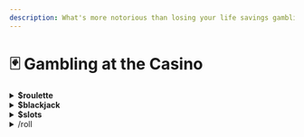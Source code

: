 ```yaml
---
description: What's more notorious than losing your life savings gambling?
---
```


# 🃏 Gambling at the Casino

<details>

<summary><strong>$roulette</strong></summary>

What are the chances? Follow the command with your bet **amount**. Only playable in the #Casino.

**Command Variations**

* **$rr -** shorthand

__:warning: _ **Example**:_ $rr 50000

</details>

<details>

<summary><strong>$blackjack</strong></summary>

Try your hand at beating the dealer to 21! Follow the command with your bet **amount**. Only playable in the #Casino.

**Command Variations**

* **$bj -** shorthand

__:warning: _ **Example**:_ $bj 50000

</details>

<details>

<summary><strong>$slots</strong></summary>

A slot machine! Easy enough, right? Follow the command with your bet **amount**. Only playable in the #Casino.

__:warning: _ **Example**:_ $slots 50000

</details>

<details>

<summary>/roll</summary>

A command to roll any number of any sided dice. Used for the FRPG to roll for moves and damage. Follow the command with the number of die you want to roll, the letter 'd', then the number of sides on the dice.

__:warning: _ **Example:**_ /roll 1d20 (roll one 20 sided dice).

</details>
